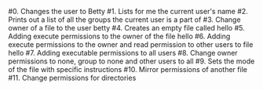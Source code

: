 #0. Changes the user to Betty
#1. Lists for me the current user's name
#2. Prints out a list of all the groups the current user is a part of
#3. Change owner of a file to the user betty
#4. Creates an empty file called hello
#5. Adding execute permissions to the owner of the file hello
#6. Adding execute permissions to the owner and read permission to other users to file hello
#7. Adding executable permissions to all users
#8. Change owner permissions to none, group to none and other users to all
#9. Sets the mode of the file with specific instructions
#10. Mirror permissions of another file
#11. Change permissions for directories
